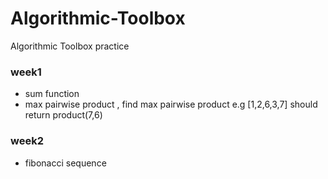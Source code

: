 # Algorithmic-Toolbox
Algorithmic Toolbox practice

### week1
- sum function
- max pairwise product , find max pairwise product e.g [1,2,6,3,7] should return product(7,6)

### week2
- fibonacci sequence